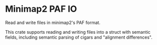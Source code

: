# Minimap2 PAF IO

Read and write files in minimap2's PAF format.

This crate supports reading and writing files into a struct with semantic fields, including semantic parsing of cigars and "alignment differences".